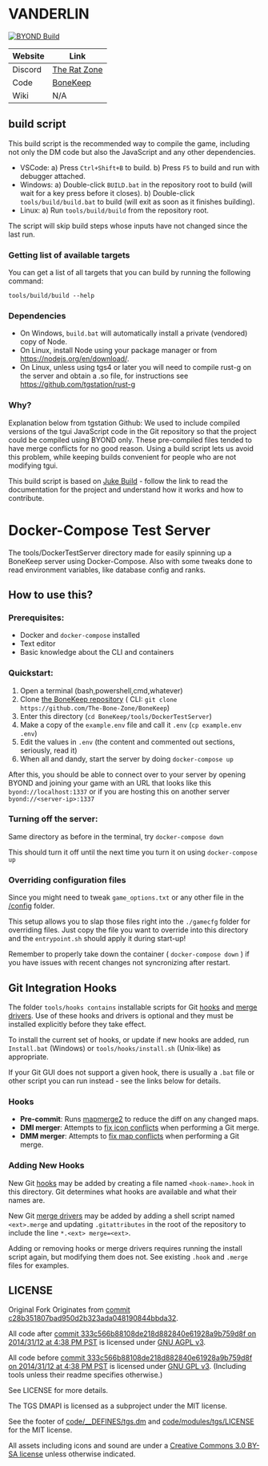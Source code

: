 # VANDERLIN

[![BYOND Build](https://github.com/The-Bone-Zone/BoneKeep/actions/workflows/ci_suite.yml/badge.svg)](https://github.com/The-Bone-Zone/BoneKeep/actions/workflows/ci_suite.yml)

| Website                   | Link                                           |
|---------------------------|------------------------------------------------|
| Discord | [The Rat Zone](https://discord.gg/nBXr96K) |
| Code    | [BoneKeep](https://github.com/The-Bone-Zone/BoneKeep)    |
| Wiki    | N/A |:


## build script

This build script is the recommended way to compile the game, including not only the DM code but also the JavaScript and any other dependencies.

- VSCode:
  a) Press `Ctrl+Shift+B` to build.
  b) Press `F5` to build and run with debugger attached.
- Windows:
  a) Double-click `BUILD.bat` in the repository root to build (will wait for a key press before it closes).
  b) Double-click `tools/build/build.bat` to build (will exit as soon as it finishes building).
- Linux:
  a) Run `tools/build/build` from the repository root.

The script will skip build steps whose inputs have not changed since the last run.

### Getting list of available targets

You can get a list of all targets that you can build by running the following command:

```
tools/build/build --help
```

### Dependencies

- On Windows, `build.bat` will automatically install a private (vendored) copy of Node.
- On Linux, install Node using your package manager or from <https://nodejs.org/en/download/>.
- On Linux, unless using tgs4 or later you will need to compile rust-g on the server and obtain a .so file, for instructions see https://github.com/tgstation/rust-g

### Why?

Explanation below from tgstation Github:
We used to include compiled versions of the tgui JavaScript code in the Git repository so that the project could be compiled using BYOND only. These pre-compiled files tended to have merge conflicts for no good reason. Using a build script lets us avoid this problem, while keeping builds convenient for people who are not modifying tgui.

This build script is based on [Juke Build](https://github.com/stylemistake/juke-build) - follow the link to read the documentation for the project and understand how it works and how to contribute.

# Docker-Compose Test Server

The tools/DockerTestServer directory made for easily spinning up a BoneKeep server using Docker-Compose.
Also with some tweaks done to read environment variables, like database config and ranks.

## How to use this?

### Prerequisites:
- Docker and `docker-compose` installed
- Text editor
- Basic knowledge about the CLI and containers

### Quickstart:

1) Open a terminal (bash,powershell,cmd,whatever)
2) Clone [the BoneKeep repository](https://github.com/The-Bone-Zone/BoneKeep) ( CLI: `git clone https://github.com/The-Bone-Zone/BoneKeep`)
3) Enter this directory (`cd BoneKeep/tools/DockerTestServer`)
4) Make a copy of the `example.env` file and call it `.env` (`cp example.env .env`)
5) Edit the values in `.env` (the content and commented out sections, seriously, read it)
6) When all and dandy, start the server by doing `docker-compose up`

After this, you should be able to connect over to your server by opening BYOND and joining your game with an URL that looks like this `byond://localhost:1337` or if you are hosting this on another server `byond://<server-ip>:1337`

### Turning off the server:

Same directory as before in the terminal, try `docker-compose down`

This should turn it off until the next time you turn it on using `docker-compose up`

### Overriding configuration files

Since you might need to tweak `game_options.txt` or any other file in the [/config](/config/) folder.

This setup allows you to slap those files right into the `./gamecfg` folder for overriding files. Just copy the file you want to override into this directory and the `entrypoint.sh` should apply it during start-up!

Remember to properly take down the container ( `docker-compose down` ) if  you have issues with recent changes not syncronizing after restart.

## Git Integration Hooks

The folder `tools/hooks contains` installable scripts for Git [hooks] and [merge drivers].
Use of these hooks and drivers is optional and they must be installed
explicitly before they take effect.

To install the current set of hooks, or update if new hooks are added, run
`Install.bat` (Windows) or `tools/hooks/install.sh` (Unix-like) as appropriate.

If your Git GUI does not support a given hook, there is usually a `.bat` file
or other script you can run instead - see the links below for details.

### Hooks

* **Pre-commit**: Runs [mapmerge2] to reduce the diff on any changed maps.
* **DMI merger**: Attempts to [fix icon conflicts] when performing a Git merge.
* **DMM merger**: Attempts to [fix map conflicts] when performing a Git merge.

### Adding New Hooks

New Git [hooks] may be added by creating a file named `<hook-name>.hook` in
this directory. Git determines what hooks are available and what their names
are.

New Git [merge drivers] may be added by adding a shell script named `<ext>.merge`
and updating `.gitattributes` in the root of the repository to include the line
`*.<ext> merge=<ext>`.

Adding or removing hooks or merge drivers requires running the install script
again, but modifying them does not. See existing `.hook` and `.merge` files for examples.

[hooks]: https://git-scm.com/book/en/v2/Customizing-Git-Git-Hooks
[merge drivers]: https://git-scm.com/docs/gitattributes#_performing_a_three_way_merge
[mapmerge2]: ../mapmerge2/README.md
[fix icon conflicts]: https://tgstation13.org/wiki/Resolving_icon_conflicts
[fix map conflicts]: https://tgstation13.org/wiki/Map_Merger

## LICENSE
Original Fork Originates from [commit c28b351807bad950d2b323ada048190844bbda32](https://github.com/The-Bone-Zone/BoneKeep/commit/a5df380291ecc0dc3f9fb4de769629baf7899db5).

All code after [commit 333c566b88108de218d882840e61928a9b759d8f on 2014/31/12 at 4:38 PM PST](https://github.com/The-Bone-Zone/BoneKeep/commit/333c566b88108de218d882840e61928a9b759d8f) is licensed under [GNU AGPL v3](https://www.gnu.org/licenses/agpl-3.0.html).

All code before [commit 333c566b88108de218d882840e61928a9b759d8f on 2014/31/12 at 4:38 PM PST](https://github.com/The-Bone-Zone/BoneKeep/commit/333c566b88108de218d882840e61928a9b759d8f) is licensed under [GNU GPL v3](https://www.gnu.org/licenses/gpl-3.0.html).
(Including tools unless their readme specifies otherwise.)

See LICENSE for more details.

The TGS DMAPI is licensed as a subproject under the MIT license.

See the footer of [code/__DEFINES/tgs.dm](./code/__DEFINES/tgs.dm) and [code/modules/tgs/LICENSE](./code/modules/tgs/LICENSE) for the MIT license.

All assets including icons and sound are under a [Creative Commons 3.0 BY-SA license](https://creativecommons.org/licenses/by-sa/3.0/) unless otherwise indicated.
